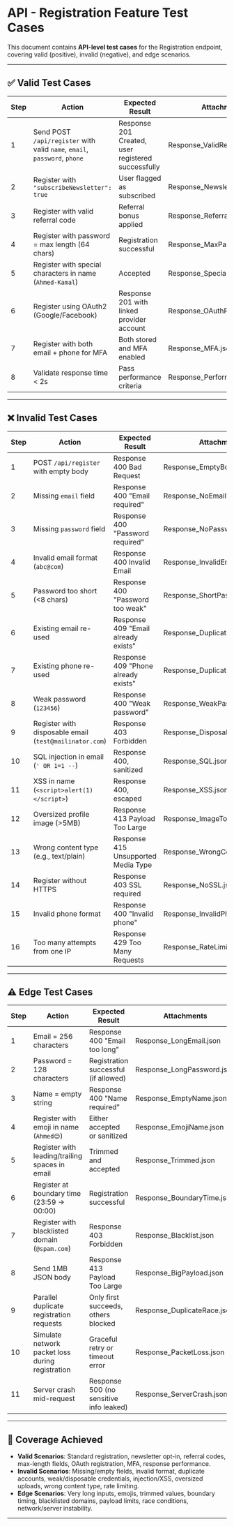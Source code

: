 # API - Registration Feature Test Cases

This document contains **API-level test cases** for the Registration endpoint, covering valid (positive), invalid (negative), and edge scenarios.

---

## ✅ Valid Test Cases

| Step | Action | Expected Result | Attachments |
|------|--------|----------------|-------------|
| 1 | Send POST `/api/register` with valid `name`, `email`, `password`, `phone` | Response 201 Created, user registered successfully | Response_ValidRegister.json |
| 2 | Register with `"subscribeNewsletter": true` | User flagged as subscribed | Response_Newsletter.json |
| 3 | Register with valid referral code | Referral bonus applied | Response_Referral.json |
| 4 | Register with password = max length (64 chars) | Registration successful | Response_MaxPassword.json |
| 5 | Register with special characters in name (`Ahmed-Kamal`) | Accepted | Response_SpecialCharName.json |
| 6 | Register using OAuth2 (Google/Facebook) | Response 201 with linked provider account | Response_OAuthRegister.json |
| 7 | Register with both email + phone for MFA | Both stored and MFA enabled | Response_MFA.json |
| 8 | Validate response time < 2s | Pass performance criteria | Response_Performance.json |

---

## ❌ Invalid Test Cases

| Step | Action | Expected Result | Attachments |
|------|--------|----------------|-------------|
| 1 | POST `/api/register` with empty body | Response 400 Bad Request | Response_EmptyBody.json |
| 2 | Missing `email` field | Response 400 "Email required" | Response_NoEmail.json |
| 3 | Missing `password` field | Response 400 "Password required" | Response_NoPassword.json |
| 4 | Invalid email format (`abc@com`) | Response 400 Invalid Email | Response_InvalidEmail.json |
| 5 | Password too short (<8 chars) | Response 400 "Password too weak" | Response_ShortPassword.json |
| 6 | Existing email re-used | Response 409 "Email already exists" | Response_DuplicateEmail.json |
| 7 | Existing phone re-used | Response 409 "Phone already exists" | Response_DuplicatePhone.json |
| 8 | Weak password (`123456`) | Response 400 "Weak password" | Response_WeakPassword.json |
| 9 | Register with disposable email (`test@mailinator.com`) | Response 403 Forbidden | Response_Disposable.json |
| 10 | SQL injection in email (`' OR 1=1 --`) | Response 400, sanitized | Response_SQL.json |
| 11 | XSS in name (`<script>alert(1)</script>`) | Response 400, escaped | Response_XSS.json |
| 12 | Oversized profile image (>5MB) | Response 413 Payload Too Large | Response_ImageTooLarge.json |
| 13 | Wrong content type (e.g., text/plain) | Response 415 Unsupported Media Type | Response_WrongContentType.json |
| 14 | Register without HTTPS | Response 403 SSL required | Response_NoSSL.json |
| 15 | Invalid phone format | Response 400 "Invalid phone" | Response_InvalidPhone.json |
| 16 | Too many attempts from one IP | Response 429 Too Many Requests | Response_RateLimit.json |

---

## ⚠️ Edge Test Cases

| Step | Action | Expected Result | Attachments |
|------|--------|----------------|-------------|
| 1 | Email = 256 characters | Response 400 "Email too long" | Response_LongEmail.json |
| 2 | Password = 128 characters | Registration successful (if allowed) | Response_LongPassword.json |
| 3 | Name = empty string | Response 400 "Name required" | Response_EmptyName.json |
| 4 | Register with emoji in name (`Ahmed😊`) | Either accepted or sanitized | Response_EmojiName.json |
| 5 | Register with leading/trailing spaces in email | Trimmed and accepted | Response_Trimmed.json |
| 6 | Register at boundary time (23:59 → 00:00) | Registration successful | Response_BoundaryTime.json |
| 7 | Register with blacklisted domain (`@spam.com`) | Response 403 Forbidden | Response_Blacklist.json |
| 8 | Send 1MB JSON body | Response 413 Payload Too Large | Response_BigPayload.json |
| 9 | Parallel duplicate registration requests | Only first succeeds, others blocked | Response_DuplicateRace.json |
| 10 | Simulate network packet loss during registration | Graceful retry or timeout error | Response_PacketLoss.json |
| 11 | Server crash mid-request | Response 500 (no sensitive info leaked) | Response_ServerCrash.json |

---

## 📌 Coverage Achieved

- **Valid Scenarios**: Standard registration, newsletter opt-in, referral codes, max-length fields, OAuth registration, MFA, response performance.  
- **Invalid Scenarios**: Missing/empty fields, invalid format, duplicate accounts, weak/disposable credentials, injection/XSS, oversized uploads, wrong content type, rate limiting.  
- **Edge Scenarios**: Very long inputs, emojis, trimmed values, boundary timing, blacklisted domains, payload limits, race conditions, network/server instability.  

---